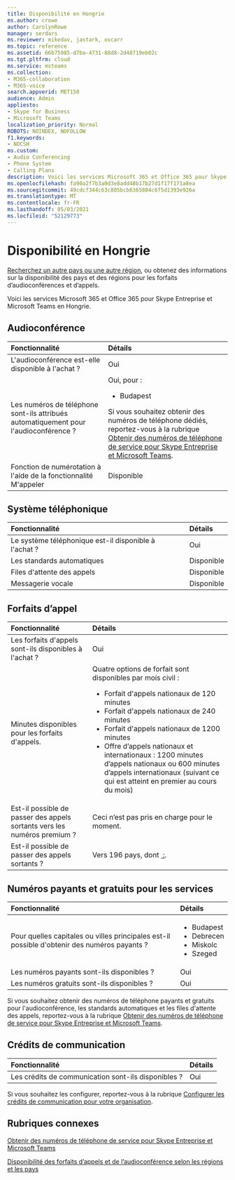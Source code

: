 ```yaml
---
title: Disponibilité en Hongrie
ms.author: crowe
author: CarolynRowe
manager: serdars
ms.reviewer: mikedav, jastark, oscarr
ms.topic: reference
ms.assetid: 66b75985-d7ba-4731-88d8-2d48719eb02c
ms.tgt.pltfrm: cloud
ms.service: msteams
ms.collection:
- M365-collaboration
- M365-voice
search.appverid: MET150
audience: Admin
appliesto:
- Skype for Business
- Microsoft Teams
localization_priority: Normal
ROBOTS: NOINDEX, NOFOLLOW
f1.keywords:
- NOCSH
ms.custom:
- Audio Conferencing
- Phone System
- Calling Plans
description: Voici les services Microsoft 365 et Office 365 pour Skype Entreprise et Microsoft Teams en Hongrie.
ms.openlocfilehash: fa90a2f7b3a0d3e8add48b17b27d1f17f171a8ea
ms.sourcegitcommit: 49cdcf344c63c805bcb6365804c6f5d1393e926a
ms.translationtype: MT
ms.contentlocale: fr-FR
ms.lasthandoff: 05/03/2021
ms.locfileid: "52129773"
---
```

# <a name="availability-in-hungary"></a>Disponibilité en Hongrie

[Recherchez un autre pays ou une autre région](country-and-region-availability-for-audio-conferencing-and-calling-plans.md), ou obtenez des informations sur la disponibilité des pays et des régions pour les forfaits d’audioconférences et d’appels.

Voici les services Microsoft 365 et Office 365 pour Skype Entreprise et Microsoft Teams en Hongrie.
  
## <a name="audio-conferencing"></a>Audioconférence

|**Fonctionnalité**|**Détails**|
|:-----|:-----|
|L'audioconférence est-elle disponible à l'achat ?  <br/> |Oui  <br/> |
|Les numéros de téléphone sont-ils attribués automatiquement pour l'audioconférence ?  <br/> |Oui, pour :<br/><ul><li> Budapest</ul> Si vous souhaitez obtenir des numéros de téléphone dédiés, reportez-vous à la rubrique [Obtenir des numéros de téléphone de service pour Skype Entreprise et Microsoft Teams](../getting-service-phone-numbers.md).  <br/> |
|Fonction de numérotation à l'aide de la fonctionnalité M'appeler  <br/> |Disponible  <br/> |
   
## <a name="phone-system"></a>Système téléphonique

|**Fonctionnalité**|**Détails**|
|:-----|:-----|
|Le système téléphonique est-il disponible à l'achat ?  <br/> |Oui  <br/> |
| Les standards automatiques <br/> |Disponible  <br/> |
|Files d'attente des appels  <br/> |Disponible  <br/> |
|Messagerie vocale  <br/> |Disponible  <br/> |
   
## <a name="calling-plans"></a>Forfaits d’appel

|**Fonctionnalité**|**Détails**|
|:-----|:-----|
|Les forfaits d'appels sont-ils disponibles à l'achat ?  <br/> |Oui  <br/> |
|Minutes disponibles pour les forfaits d'appels. |Quatre options de forfait sont disponibles par mois civil : <ul><li>Forfait d'appels nationaux de 120 minutes </li><li>Forfait d'appels nationaux de 240 minutes</li></li><li>Forfait d'appels nationaux de 1200 minutes </li></li><li>Offre d’appels nationaux et internationaux :  1200 minutes d’appels nationaux ou 600 minutes d’appels internationaux (suivant ce qui est atteint en premier au cours du mois)</li></li></ul>|
|Est-il possible de passer des appels sortants vers les numéros premium ?  <br/> | Ceci n’est pas pris en charge pour le moment. <br/> |
|Est-il possible de passer des appels sortants ?  <br/> | Vers 196 pays, dont [ :](users-can-make-outbound-calls-to-these-countries-and-regions.md).<br/> |
   
## <a name="toll-and-toll-free-numbers-for-services"></a>Numéros payants et gratuits pour les services

|**Fonctionnalité**|**Détails**|
|:-----|:-----|
|Pour quelles capitales ou villes principales est-il possible d'obtenir des numéros payants ?  <br/> | <ul><li>Budapest <li>  Debrecen <li>  Miskolc <li>  Szeged </ul> |
|Les numéros payants sont-ils disponibles ?  <br/> |Oui  <br/> |
|Les numéros gratuits sont-ils disponibles ?  <br/> |Oui  <br/> |
   
 Si vous souhaitez obtenir des numéros de téléphone payants et gratuits pour l'audioconférence, les standards automatiques et les files d'attente des appels, reportez-vous à la rubrique [Obtenir des numéros de téléphone de service pour Skype Entreprise et Microsoft Teams](../getting-service-phone-numbers.md).
  
## <a name="communications-credits"></a>Crédits de communication

|**Fonctionnalité**|**Détails**|
|:-----|:-----|
|Les crédits de communication sont-ils disponibles ?  <br/> |Oui  <br/> |
   
Si vous souhaitez les configurer, reportez-vous à la rubrique [Configurer les crédits de communication pour votre organisation](../set-up-communications-credits-for-your-organization.md).

## <a name="related-topics"></a>Rubriques connexes

[Obtenir des numéros de téléphone de service pour Skype Entreprise et Microsoft Teams](../getting-service-phone-numbers.md)

[Disponibilité des forfaits d’appels et de l’audioconférence selon les régions et les pays](country-and-region-availability-for-audio-conferencing-and-calling-plans.md)